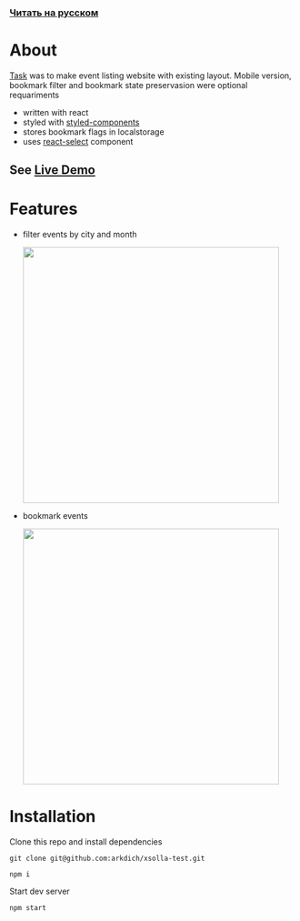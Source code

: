 ### [Читать на русском](README.md)

# About

[Task](https://github.com/xsolla/xsolla-frontend-school-2021) was to make event listing website with existing layout. Mobile version, bookmark filter and bookmark state preservasion were optional requariments

- written with react
- styled with [styled-components](https://github.com/styled-components/styled-components)
- stores bookmark flags in localstorage
- uses [react-select](https://github.com/JedWatson/react-select) component

## See [Live Demo](https://arkdich.github.io/xsolla-test/)

# Features

- filter events by city and month<br>

  <img src="https://github.com/arkdich/github-gifs/blob/main/xsolla-1.gif" width="450"/>

- bookmark events<br>

  <img src="https://github.com/arkdich/github-gifs/blob/main/xsolla-2.gif" width="450"/>

# Installation

Clone this repo and install dependencies

```
git clone git@github.com:arkdich/xsolla-test.git
```

```
npm i
```

Start dev server

```
npm start
```
